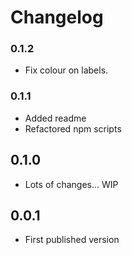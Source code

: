 # Changelog

### 0.1.2

* Fix colour on labels.

### 0.1.1

* Added readme
* Refactored npm scripts

## 0.1.0

* Lots of changes... WIP

## 0.0.1

* First published version
